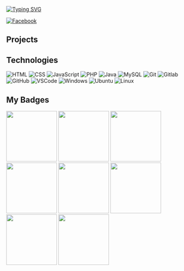 [![Typing SVG](https://readme-typing-svg.herokuapp.com?font=comfortaa&color=FFFFFF&size=30&width=500&lines=Senior+Web+Developer;Computer+Science+Student;Nice+to+meet+you!❤️)](https://git.io/typing-svg)

[![Facebook](https://img.icons8.com/fluency/40/000000/facebook-new.png)](https://facebook.com/fearlesspsyche)

## Projects

## Technologies

![HTML](https://img.icons8.com/color/48/000000/html-5--v1.png)
![CSS](https://img.icons8.com/color/48/000000/css3.png)
![JavaScript](https://img.icons8.com/color/48/000000/javascript--v1.png)
![PHP](https://img.icons8.com/color/48/000000/php.png)
![Java](https://img.icons8.com/color/48/000000/java-coffee-cup-logo--v1.png)
![MySQL](https://img.icons8.com/color/48/000000/mysql-logo.png)
![Git](https://img.icons8.com/color/48/git.png)
![Gitlab](https://img.icons8.com/color/48/gitlab.png)
![GitHub](https://img.icons8.com/stickers/48/000000/github.png)
![VSCode](https://img.icons8.com/color/48/visual-studio-code-2019.png)
![Windows](https://img.icons8.com/color/48/windows-10.png)
![Ubuntu](https://img.icons8.com/color/48/ubuntu--v1.png)
![Linux](https://img.icons8.com/color/48/linux.png)

## My Badges
<p align="left">
  
<img src="https://user-images.githubusercontent.com/72861332/145699520-fcdc2e10-129e-442a-965a-d92437f87ed4.png" width="135" height="135" />
<img src="https://user-images.githubusercontent.com/72861332/143734761-b7c76b3d-ac52-44ad-a8ef-9b8a52176687.png" width="135" height="135" />
<img src="https://user-images.githubusercontent.com/72861332/150822853-6a605458-8513-4a33-9e73-cdd104442780.png" width="135" height="135" />
<img src="https://user-images.githubusercontent.com/72861332/143734983-19212e83-eea0-4876-a98e-94d79631dd8b.png" width="135" height="135" />
<img src="https://user-images.githubusercontent.com/72861332/181067708-f72e4c58-bf3e-4586-af6a-f66ef67c0d45.png" width="135" height="135" />
<img src="https://user-images.githubusercontent.com/72861332/190858997-e186a403-503c-41bd-83a2-739caa7f19fb.png" width="135" height="135" />
<img src="https://user-images.githubusercontent.com/72861332/219255941-55ec5805-8283-4cb2-ad9b-d5a91312c1e7.png" width="135" height="135" />
<img src="https://user-images.githubusercontent.com/72861332/219950534-c1cf4f6c-edb7-4a10-88eb-a32829710030.png" width="135" height="135" />



</p>




